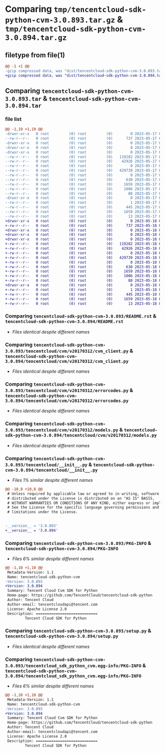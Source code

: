 # Comparing `tmp/tencentcloud-sdk-python-cvm-3.0.893.tar.gz` & `tmp/tencentcloud-sdk-python-cvm-3.0.894.tar.gz`

## filetype from file(1)

```diff
@@ -1 +1 @@
-gzip compressed data, was "dist/tencentcloud-sdk-python-cvm-3.0.893.tar", last modified: Wed May 17 03:28:14 2023, max compression
+gzip compressed data, was "dist/tencentcloud-sdk-python-cvm-3.0.894.tar", last modified: Thu May 18 00:22:46 2023, max compression
```

## Comparing `tencentcloud-sdk-python-cvm-3.0.893.tar` & `tencentcloud-sdk-python-cvm-3.0.894.tar`

### file list

```diff
@@ -1,19 +1,19 @@
-drwxr-xr-x   0 root         (0) root         (0)        0 2023-05-17 03:28:14.000000 tencentcloud-sdk-python-cvm-3.0.893/
--rw-r--r--   0 root         (0) root         (0)      737 2023-05-17 03:28:14.000000 tencentcloud-sdk-python-cvm-3.0.893/README.rst
-drwxr-xr-x   0 root         (0) root         (0)        0 2023-05-17 03:28:14.000000 tencentcloud-sdk-python-cvm-3.0.893/tencentcloud/
-drwxr-xr-x   0 root         (0) root         (0)        0 2023-05-17 03:28:14.000000 tencentcloud-sdk-python-cvm-3.0.893/tencentcloud/cvm/
-drwxr-xr-x   0 root         (0) root         (0)        0 2023-05-17 03:28:14.000000 tencentcloud-sdk-python-cvm-3.0.893/tencentcloud/cvm/v20170312/
--rw-r--r--   0 root         (0) root         (0)   119282 2023-05-17 03:28:14.000000 tencentcloud-sdk-python-cvm-3.0.893/tencentcloud/cvm/v20170312/cvm_client.py
--rw-r--r--   0 root         (0) root         (0)    42926 2023-05-17 03:28:14.000000 tencentcloud-sdk-python-cvm-3.0.893/tencentcloud/cvm/v20170312/errorcodes.py
--rw-r--r--   0 root         (0) root         (0)        0 2023-05-17 03:28:14.000000 tencentcloud-sdk-python-cvm-3.0.893/tencentcloud/cvm/v20170312/__init__.py
--rw-r--r--   0 root         (0) root         (0)   429739 2023-05-17 03:28:14.000000 tencentcloud-sdk-python-cvm-3.0.893/tencentcloud/cvm/v20170312/models.py
--rw-r--r--   0 root         (0) root         (0)        0 2023-05-17 03:28:14.000000 tencentcloud-sdk-python-cvm-3.0.893/tencentcloud/cvm/__init__.py
--rw-r--r--   0 root         (0) root         (0)      630 2023-05-17 03:28:14.000000 tencentcloud-sdk-python-cvm-3.0.893/tencentcloud/__init__.py
--rw-r--r--   0 root         (0) root         (0)     1659 2023-05-17 03:28:14.000000 tencentcloud-sdk-python-cvm-3.0.893/PKG-INFO
--rw-r--r--   0 root         (0) root         (0)     1006 2023-05-17 03:28:14.000000 tencentcloud-sdk-python-cvm-3.0.893/setup.py
--rw-r--r--   0 root         (0) root         (0)       88 2023-05-17 03:28:14.000000 tencentcloud-sdk-python-cvm-3.0.893/setup.cfg
-drwxr-xr-x   0 root         (0) root         (0)        0 2023-05-17 03:28:14.000000 tencentcloud-sdk-python-cvm-3.0.893/tencentcloud_sdk_python_cvm.egg-info/
--rw-r--r--   0 root         (0) root         (0)        1 2023-05-17 03:28:14.000000 tencentcloud-sdk-python-cvm-3.0.893/tencentcloud_sdk_python_cvm.egg-info/dependency_links.txt
--rw-r--r--   0 root         (0) root         (0)      445 2023-05-17 03:28:14.000000 tencentcloud-sdk-python-cvm-3.0.893/tencentcloud_sdk_python_cvm.egg-info/SOURCES.txt
--rw-r--r--   0 root         (0) root         (0)     1659 2023-05-17 03:28:14.000000 tencentcloud-sdk-python-cvm-3.0.893/tencentcloud_sdk_python_cvm.egg-info/PKG-INFO
--rw-r--r--   0 root         (0) root         (0)       13 2023-05-17 03:28:14.000000 tencentcloud-sdk-python-cvm-3.0.893/tencentcloud_sdk_python_cvm.egg-info/top_level.txt
+drwxr-xr-x   0 root         (0) root         (0)        0 2023-05-18 00:22:46.000000 tencentcloud-sdk-python-cvm-3.0.894/
+-rw-r--r--   0 root         (0) root         (0)      737 2023-05-18 00:22:46.000000 tencentcloud-sdk-python-cvm-3.0.894/README.rst
+drwxr-xr-x   0 root         (0) root         (0)        0 2023-05-18 00:22:46.000000 tencentcloud-sdk-python-cvm-3.0.894/tencentcloud/
+drwxr-xr-x   0 root         (0) root         (0)        0 2023-05-18 00:22:46.000000 tencentcloud-sdk-python-cvm-3.0.894/tencentcloud/cvm/
+drwxr-xr-x   0 root         (0) root         (0)        0 2023-05-18 00:22:46.000000 tencentcloud-sdk-python-cvm-3.0.894/tencentcloud/cvm/v20170312/
+-rw-r--r--   0 root         (0) root         (0)   119282 2023-05-18 00:22:46.000000 tencentcloud-sdk-python-cvm-3.0.894/tencentcloud/cvm/v20170312/cvm_client.py
+-rw-r--r--   0 root         (0) root         (0)    42926 2023-05-18 00:22:46.000000 tencentcloud-sdk-python-cvm-3.0.894/tencentcloud/cvm/v20170312/errorcodes.py
+-rw-r--r--   0 root         (0) root         (0)        0 2023-05-18 00:22:46.000000 tencentcloud-sdk-python-cvm-3.0.894/tencentcloud/cvm/v20170312/__init__.py
+-rw-r--r--   0 root         (0) root         (0)   429739 2023-05-18 00:22:46.000000 tencentcloud-sdk-python-cvm-3.0.894/tencentcloud/cvm/v20170312/models.py
+-rw-r--r--   0 root         (0) root         (0)        0 2023-05-18 00:22:46.000000 tencentcloud-sdk-python-cvm-3.0.894/tencentcloud/cvm/__init__.py
+-rw-r--r--   0 root         (0) root         (0)      630 2023-05-18 00:22:46.000000 tencentcloud-sdk-python-cvm-3.0.894/tencentcloud/__init__.py
+-rw-r--r--   0 root         (0) root         (0)     1659 2023-05-18 00:22:46.000000 tencentcloud-sdk-python-cvm-3.0.894/PKG-INFO
+-rw-r--r--   0 root         (0) root         (0)     1006 2023-05-18 00:22:46.000000 tencentcloud-sdk-python-cvm-3.0.894/setup.py
+-rw-r--r--   0 root         (0) root         (0)       88 2023-05-18 00:22:46.000000 tencentcloud-sdk-python-cvm-3.0.894/setup.cfg
+drwxr-xr-x   0 root         (0) root         (0)        0 2023-05-18 00:22:46.000000 tencentcloud-sdk-python-cvm-3.0.894/tencentcloud_sdk_python_cvm.egg-info/
+-rw-r--r--   0 root         (0) root         (0)        1 2023-05-18 00:22:46.000000 tencentcloud-sdk-python-cvm-3.0.894/tencentcloud_sdk_python_cvm.egg-info/dependency_links.txt
+-rw-r--r--   0 root         (0) root         (0)      445 2023-05-18 00:22:46.000000 tencentcloud-sdk-python-cvm-3.0.894/tencentcloud_sdk_python_cvm.egg-info/SOURCES.txt
+-rw-r--r--   0 root         (0) root         (0)     1659 2023-05-18 00:22:46.000000 tencentcloud-sdk-python-cvm-3.0.894/tencentcloud_sdk_python_cvm.egg-info/PKG-INFO
+-rw-r--r--   0 root         (0) root         (0)       13 2023-05-18 00:22:46.000000 tencentcloud-sdk-python-cvm-3.0.894/tencentcloud_sdk_python_cvm.egg-info/top_level.txt
```

### Comparing `tencentcloud-sdk-python-cvm-3.0.893/README.rst` & `tencentcloud-sdk-python-cvm-3.0.894/README.rst`

 * *Files identical despite different names*

### Comparing `tencentcloud-sdk-python-cvm-3.0.893/tencentcloud/cvm/v20170312/cvm_client.py` & `tencentcloud-sdk-python-cvm-3.0.894/tencentcloud/cvm/v20170312/cvm_client.py`

 * *Files identical despite different names*

### Comparing `tencentcloud-sdk-python-cvm-3.0.893/tencentcloud/cvm/v20170312/errorcodes.py` & `tencentcloud-sdk-python-cvm-3.0.894/tencentcloud/cvm/v20170312/errorcodes.py`

 * *Files identical despite different names*

### Comparing `tencentcloud-sdk-python-cvm-3.0.893/tencentcloud/cvm/v20170312/models.py` & `tencentcloud-sdk-python-cvm-3.0.894/tencentcloud/cvm/v20170312/models.py`

 * *Files identical despite different names*

### Comparing `tencentcloud-sdk-python-cvm-3.0.893/tencentcloud/__init__.py` & `tencentcloud-sdk-python-cvm-3.0.894/tencentcloud/__init__.py`

 * *Files 1% similar despite different names*

```diff
@@ -10,8 +10,8 @@
 # Unless required by applicable law or agreed to in writing, software
 # distributed under the License is distributed on an "AS IS" BASIS,
 # WITHOUT WARRANTIES OR CONDITIONS OF ANY KIND, either express or implied.
 # See the License for the specific language governing permissions and
 # limitations under the License.
 
 
-__version__ = '3.0.893'
+__version__ = '3.0.894'
```

### Comparing `tencentcloud-sdk-python-cvm-3.0.893/PKG-INFO` & `tencentcloud-sdk-python-cvm-3.0.894/PKG-INFO`

 * *Files 6% similar despite different names*

```diff
@@ -1,10 +1,10 @@
 Metadata-Version: 1.1
 Name: tencentcloud-sdk-python-cvm
-Version: 3.0.893
+Version: 3.0.894
 Summary: Tencent Cloud Cvm SDK for Python
 Home-page: https://github.com/TencentCloud/tencentcloud-sdk-python
 Author: Tencent Cloud
 Author-email: tencentcloudapi@tencent.com
 License: Apache License 2.0
 Description: ============================
         Tencent Cloud SDK for Python
```

### Comparing `tencentcloud-sdk-python-cvm-3.0.893/setup.py` & `tencentcloud-sdk-python-cvm-3.0.894/setup.py`

 * *Files identical despite different names*

### Comparing `tencentcloud-sdk-python-cvm-3.0.893/tencentcloud_sdk_python_cvm.egg-info/PKG-INFO` & `tencentcloud-sdk-python-cvm-3.0.894/tencentcloud_sdk_python_cvm.egg-info/PKG-INFO`

 * *Files 6% similar despite different names*

```diff
@@ -1,10 +1,10 @@
 Metadata-Version: 1.1
 Name: tencentcloud-sdk-python-cvm
-Version: 3.0.893
+Version: 3.0.894
 Summary: Tencent Cloud Cvm SDK for Python
 Home-page: https://github.com/TencentCloud/tencentcloud-sdk-python
 Author: Tencent Cloud
 Author-email: tencentcloudapi@tencent.com
 License: Apache License 2.0
 Description: ============================
         Tencent Cloud SDK for Python
```

